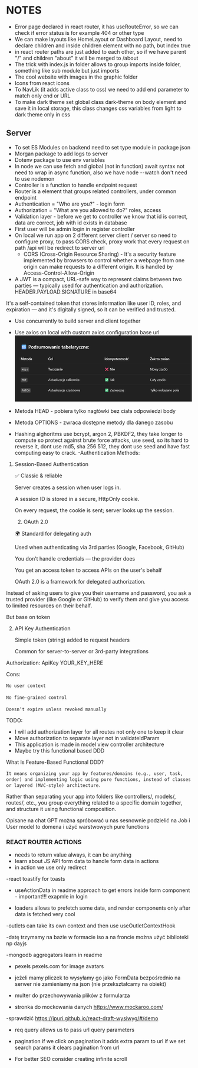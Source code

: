 # NOTES

- Error page declared in react router, it has useRouteError, so we can check if error status is for example 404 or other type
- We can make layouts like HomeLayout or Dashboard Layout, need to declare children and inside children element with no path, but index true
- in react router paths are just added to each other, so if we have parent "/" and children "about" it will be merged to /about
- The trick with index.js in folder allows to group imports inside folder, something like sub module but just imports
- The cool website with images in the graphic folder
- Icons from react icons
- To NavLik (it adds active class to css) we need to add end parameter to match only end or URL
- To make dark theme set global class dark-theme on body element and save it in local storage, this class changes css variables from light to dark theme only in css

## Server

- To set ES Modules on backend need to set type module in package json
- Morgan package to add logs to server
- Dotenv package to use env variables
- In node we can use fetch and global (not in function) await syntax not need to wrap in async function, also we have node --watch don't need to use nodemon
- Controller is a function to handle endpoint request
- Router is a element that groups related controllers, under common endpoint
- Authentication = "Who are you?" - login form
- Authorization = "What are you allowed to do?" roles, access
- Validation layer - before we get to controller we know that id is correct, data are correct, job with id exists in database
- First user will be admin login in register controller
- On local we run app on 2 different server client / server so need to configure proxy, to pass CORS check, proxy work that every request on path /api will be redirect to server url
  - CORS (Cross-Origin Resource Sharing) - It's a security feature implemented by browsers to control whether a webpage from one origin can make requests to a different origin. It is handled by Access-Control-Allow-Origin
- A JWT is a compact, URL-safe way to represent claims between two parties — typically used for authentication and authorization. HEADER.PAYLOAD.SIGNATURE in base64

It's a self-contained token that stores information like user ID, roles, and expiration — and it's digitally signed, so it can be verified and trusted.

- Use concurrently to build server and client together
- Use axios on local with custom axios configuration base url
  ![alt text](image.png)

- Metoda HEAD - pobiera tylko nagłówki bez ciała odpowiedzi body
- Metoda OPTIONS - zwraca dostępne metody dla danego zasobu
- Hashing alghoritms use bcrypt, argon 2, PBKDF2, they take longer to compute so protect against brute force attacks, use seed, so its hard to reverse it, dont use md5, sha 256 512, they dont use seed and have fast computing easy to crack.
  -Authentication Methods:

1. Session-Based Authentication

   ✅ Classic & reliable

   Server creates a session when user logs in.

   A session ID is stored in a secure, HttpOnly cookie.

   On every request, the cookie is sent; server looks up the session.

   2. OAuth 2.0

   🌍 Standard for delegating auth

   Used when authenticating via 3rd parties (Google, Facebook, GitHub)

   You don’t handle credentials — the provider does

   You get an access token to access APIs on the user's behalf

   OAuth 2.0 is a framework for delegated authorization.

Instead of asking users to give you their username and password, you ask a trusted provider (like Google or GitHub) to verify them and give you access to limited resources on their behalf.

But base on token

2. API Key Authentication

   Simple token (string) added to request headers

   Common for server-to-server or 3rd-party integrations

Authorization: ApiKey YOUR_KEY_HERE

Cons:

    No user context

    No fine-grained control

    Doesn’t expire unless revoked manually

TODO:

- I will add authorization layer for all routes not only one to keep it clear
- Move authorization to separate layer not in validateIdParam
- This application is made in model view controller architecture
- Maybe try this functional based DDD

What Is Feature-Based Functional DDD?

    It means organizing your app by features/domains (e.g., user, task, order) and implementing logic using pure functions, instead of classes or layered (MVC-style) architecture.

Rather than separating your app into folders like controllers/, models/, routes/, etc., you group everything related to a specific domain together, and structure it using functional composition.

Opisane na chat GPT można spróbować u nas sesnownie podzielić na
Job i User model to domena i użyć warstwowych pure functions

### REACT ROUTER ACTIONS

- needs to return value always, it can be anything
- learn about JS API form data to handle form data in actions
- in action we use only redirect

-react toastify for toasts

- useActionData in readme approach to get errors inside form component - important!!! exapmle in login

- loaders allows to prefetch some data, and render components only after data is fetched very cool

-outlets can take its own context and then use useOutletContextHook

-datę trzymamy na bazie w formacie iso a na froncie można użyć biblioteki np dayjs

-mongodb aggregators learn in readme

- pexels pexels.com for image avatars

- jeżeli mamy pliczek to wysyłamy go jako FormData bezpośrednio na serwer nie zamieniamy na json (nie przekształcamy na obiekt)

- multer do przechowywania plików z formularza

- stronka do mockowania danych https://www.mockaroo.com/

-sprawdzić https://jpuri.github.io/react-draft-wysiwyg/#/demo

- req query allows us to pass url query parameters
- pagination if we click on pagination it adds extra param to url if we set search params it clears pagination from url

- For better SEO consider creating infinite scroll
